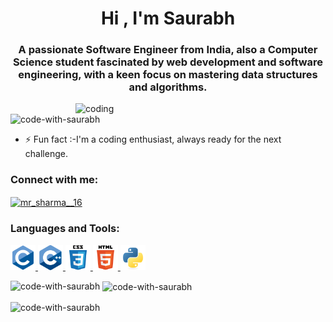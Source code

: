 <h1 align="center">Hi , I'm Saurabh</h1>
<h3 align="center">A passionate Software Engineer from India, also a Computer Science student fascinated by web development and software engineering, with a keen focus on mastering data structures and algorithms.</h3>

<img align="right" alt="coding " width="400" src="https://camo.githubusercontent.com/5ddf73ad3a205111cf8c686f687fc216c2946a75005718c8da5b837ad9de78c9/68747470733a2f2f7468756d62732e6766796361742e636f6d2f4576696c4e657874446576696c666973682d736d616c6c2e676966">

<p align="left"> <img src="https://komarev.com/ghpvc/?username=code-with-saurabh&label=Profile%20views&color=0e75b6&style=flat" alt="code-with-saurabh" /> </p>

- ⚡ Fun fact :-I'm a coding enthusiast, always ready for the next challenge.
<h3 align="left">Connect with me:</h3>
<p align="left">
<a href="https://instagram.com/_mr_sharma__16" target="blank"><img align="center" src="https://raw.githubusercontent.com/rahuldkjain/github-profile-readme-generator/master/src/images/icons/Social/instagram.svg" alt="mr_sharma__16" height="30" width="40" /></a>
</p>

<h3 align="left">Languages and Tools:</h3>
<p align="left"> <a href="https://www.cprogramming.com/" target="_blank" rel="noreferrer"> <img src="https://raw.githubusercontent.com/devicons/devicon/master/icons/c/c-original.svg" alt="c" width="40" height="40"/> </a> <a href="https://www.w3schools.com/cpp/" target="_blank" rel="noreferrer"> <img src="https://raw.githubusercontent.com/devicons/devicon/master/icons/cplusplus/cplusplus-original.svg" alt="cplusplus" width="40" height="40"/> </a> <a href="https://www.w3schools.com/css/" target="_blank" rel="noreferrer"> <img src="https://raw.githubusercontent.com/devicons/devicon/master/icons/css3/css3-original-wordmark.svg" alt="css3" width="40" height="40"/> </a> <a href="https://www.w3.org/html/" target="_blank" rel="noreferrer"> <img src="https://raw.githubusercontent.com/devicons/devicon/master/icons/html5/html5-original-wordmark.svg" alt="html5" width="40" height="40"/> </a> <a href="https://www.python.org" target="_blank" rel="noreferrer"> <img src="https://raw.githubusercontent.com/devicons/devicon/master/icons/python/python-original.svg" alt="python" width="40" height="40"/> </a> </p>

<p><img align="left" src="https://github-readme-stats.vercel.app/api/top-langs?username=code-with-saurabh&show_icons=true&locale=en&layout=compact" alt="code-with-saurabh" /></p>

<p>&nbsp;<img align="center" src="https://github-readme-stats.vercel.app/api?username=code-with-saurabh&show_icons=true&locale=en" alt="code-with-saurabh" /></p>

<p><img align="center" src="https://github-readme-streak-stats.herokuapp.com/?user=code-with-saurabh&" alt="code-with-saurabh" /></p>
